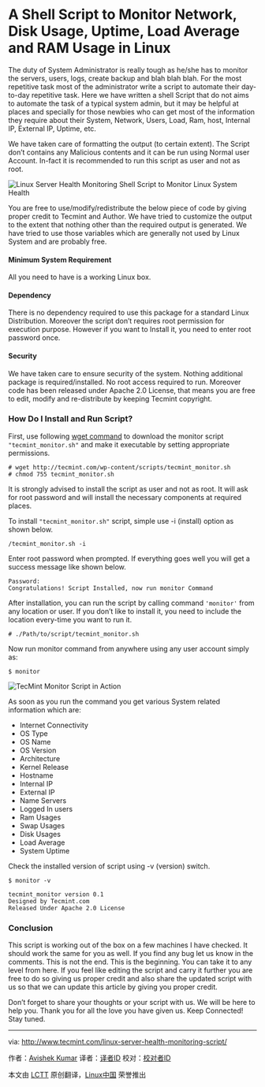 A Shell Script to Monitor Network, Disk Usage, Uptime, Load Average and RAM Usage in Linux
================================================================================
The duty of System Administrator is really tough as he/she has to monitor the servers, users, logs, create backup and blah blah blah. For the most repetitive task most of the administrator write a script to automate their day-to-day repetitive task. Here we have written a shell Script that do not aims to automate the task of a typical system admin, but it may be helpful at places and specially for those newbies who can get most of the information they require about their System, Network, Users, Load, Ram, host, Internal IP, External IP, Uptime, etc.

We have taken care of formatting the output (to certain extent). The Script don’t contains any Malicious contents and it can be run using Normal user Account. In-fact it is recommended to run this script as user and not as root.

![Linux Server Health Monitoring](http://www.tecmint.com/wp-content/uploads/2015/05/Linux-Health-Monitoring.png)
Shell Script to Monitor Linux System Health

You are free to use/modify/redistribute the below piece of code by giving proper credit to Tecmint and Author. We have tried to customize the output to the extent that nothing other than the required output is generated. We have tried to use those variables which are generally not used by Linux System and are probably free.

#### Minimum System Requirement ####

All you need to have is a working Linux box.

#### Dependency ####

There is no dependency required to use this package for a standard Linux Distribution. Moreover the script don’t requires root permission for execution purpose. However if you want to Install it, you need to enter root password once.

#### Security ####

We have taken care to ensure security of the system. Nothing additional package is required/installed. No root access required to run. Moreover code has been released under Apache 2.0 License, that means you are free to edit, modify and re-distribute by keeping Tecmint copyright.

### How Do I Install and Run Script? ###

First, use following [wget command][1] to download the monitor script `"tecmint_monitor.sh"` and make it executable by setting appropriate permissions.

    # wget http://tecmint.com/wp-content/scripts/tecmint_monitor.sh
    # chmod 755 tecmint_monitor.sh

It is strongly advised to install the script as user and not as root. It will ask for root password and will install the necessary components at required places.

To install `"tecmint_monitor.sh"` script, simple use -i (install) option as shown below.

    /tecmint_monitor.sh -i 

Enter root password when prompted. If everything goes well you will get a success message like shown below.

    Password: 
    Congratulations! Script Installed, now run monitor Command

After installation, you can run the script by calling command `'monitor'` from any location or user. If you don’t like to install it, you need to include the location every-time you want to run it.

    # ./Path/to/script/tecmint_monitor.sh

Now run monitor command from anywhere using any user account simply as:

    $ monitor

![TecMint Monitor Script in Action](http://www.tecmint.com/wp-content/uploads/2015/05/TecMint-Monitor-Script.gif)

As soon as you run the command you get various System related information which are:

- Internet Connectivity
- OS Type
- OS Name
- OS Version
- Architecture
- Kernel Release
- Hostname
- Internal IP
- External IP
- Name Servers
- Logged In users
- Ram Usages
- Swap Usages
- Disk Usages
- Load Average
- System Uptime

Check the installed version of script using -v (version) switch.

    $ monitor -v
    
    tecmint_monitor version 0.1
    Designed by Tecmint.com
    Released Under Apache 2.0 License

### Conclusion ###

This script is working out of the box on a few machines I have checked. It should work the same for you as well. If you find any bug let us know in the comments. This is not the end. This is the beginning. You can take it to any level from here. If you feel like editing the script and carry it further you are free to do so giving us proper credit and also share the updated script with us so that we can update this article by giving you proper credit.

Don’t forget to share your thoughts or your script with us. We will be here to help you. Thank you for all the love you have given us. Keep Connected! Stay tuned.

--------------------------------------------------------------------------------

via: http://www.tecmint.com/linux-server-health-monitoring-script/

作者：[Avishek Kumar][a]
译者：[译者ID](https://github.com/译者ID)
校对：[校对者ID](https://github.com/校对者ID)

本文由 [LCTT](https://github.com/LCTT/TranslateProject) 原创翻译，[Linux中国](https://linux.cn/) 荣誉推出

[a]:http://www.tecmint.com/author/avishek/
[1]:http://www.tecmint.com/10-wget-command-examples-in-linux/